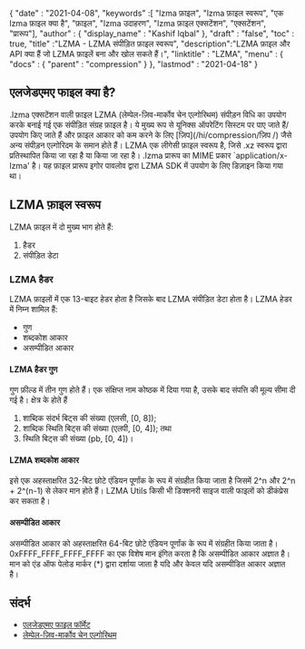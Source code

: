 {
  "date" : "2021-04-08",
  "keywords" :[ "lzma फ़ाइल", "lzma फ़ाइल स्वरूप", "एक lzma फ़ाइल क्या है", "फ़ाइल", "lzma उदाहरण", "lzma फ़ाइल एक्सटेंशन", "एक्सटेंशन", "प्रारूप"],
  "author" : {
    "display_name" : "Kashif Iqbal"
},
  "draft" : "false",
  "toc" : true,
  "title" :"LZMA - LZMA संपीड़ित फ़ाइल स्वरूप",
  "description":"LZMA फ़ाइल और API क्या हैं जो LZMA फ़ाइलें बना और खोल सकते हैं।",
  "linktitle" : "LZMA",
  "menu" : {
    "docs" : {
      "parent" : "compression"
}
},
  "lastmod" : "2021-04-18"
}

## एलजेडएमए फाइल क्या है?

.lzma एक्सटेंशन वाली फ़ाइल LZMA (लेम्पेल-ज़िव-मार्कोव चेन एल्गोरिथम) संपीड़न विधि का उपयोग करके बनाई गई एक संपीड़ित संग्रह फ़ाइल है। ये मुख्य रूप से यूनिक्स ऑपरेटिंग सिस्टम पर पाए जाते हैं/उपयोग किए जाते हैं और फ़ाइल आकार को कम करने के लिए [ज़िप](/hi/compression/ज़िप /) जैसे अन्य संपीड़न एल्गोरिदम के समान होते हैं। LZMA एक लीगेसी फ़ाइल स्वरूप है, जिसे .xz स्वरूप द्वारा प्रतिस्थापित किया जा रहा है या किया जा रहा है। .lzma प्रारूप का MIME प्रकार \`application/x-lzma' है। यह फ़ाइल प्रारूप इगोर पावलोव द्वारा LZMA SDK में उपयोग के लिए डिज़ाइन किया गया था।

## LZMA फ़ाइल स्वरूप

LZMA फ़ाइल में दो मुख्य भाग होते हैं:

1. हैडर
1. संपीड़ित डेटा


### LZMA हैडर

LZMA फ़ाइलों में एक 13-बाइट हेडर होता है जिसके बाद LZMA संपीड़ित डेटा होता है। LZMA हेडर में निम्न शामिल हैं:

* गुण
* शब्दकोश आकार
* असम्पीडित आकार

#### LZMA हैडर गुण

गुण फ़ील्ड में तीन गुण होते हैं। एक संक्षिप्त नाम कोष्ठक में दिया गया है, उसके बाद संपत्ति की मूल्य सीमा दी गई है। क्षेत्र के होते हैं

1) शाब्दिक संदर्भ बिट्स की संख्या (एलसी, [0, 8]);
2) शाब्दिक स्थिति बिट्स की संख्या (एलपी, [0, 4]); तथा
3) स्थिति बिट्स की संख्या (pb, [0, 4])।

#### LZMA शब्दकोश आकार

इसे एक अहस्ताक्षरित 32-बिट छोटे एंडियन पूर्णांक के रूप में संग्रहीत किया जाता है जिसमें 2^n और 2^n + 2^(n-1) से लेकर मान होते हैं। LZMA Utils किसी भी डिक्शनरी साइज वाली फाइलों को डीकंप्रेस कर सकता है।

#### असम्पीडित आकार
असम्पीडित आकार को अहस्ताक्षरित 64-बिट छोटे एंडियन पूर्णांक के रूप में संग्रहीत किया जाता है। 0xFFFF_FFFF_FFFF_FFFF का एक विशेष मान इंगित करता है कि असम्पीडित आकार अज्ञात है। मान को एंड ऑफ पेलोड मार्कर (\*) द्वारा दर्शाया जाता है यदि और केवल यदि असम्पीडित आकार अज्ञात है।

## संदर्भ

* [एलजेडएमए फाइल फॉर्मेट](https://svn.python.org/projects/external/xz-5.0.3/doc/lzma-file-format.txt)
* [लेम्पेल-ज़िव-मार्कोव चेन एल्गोरिथम](https://en.wikipedia.org/wiki/Lempel%E2%80%93Ziv%E2%80%93Markov_chain_algorithm)

